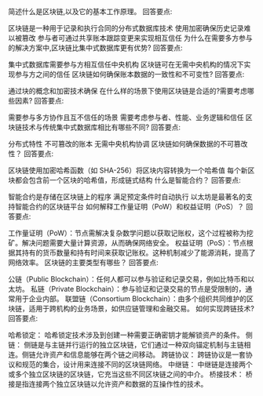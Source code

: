 简述什么是区块链,以及它的基本工作原理。
回答要点:

区块链是一种用于记录和执行合同的分布式数据库技术
使用加密确保历史记录难以被篡改
参与者可通过共享账本跟踪变更来实现相互信任
为什么在需要多方参与的解决方案中,区块链比集中式数据库更有优势?
回答要点:

集中式数据库需要参与方相互信任中央机构
区块链可在无需中央机构的情况下实现参与方之间的信任
区块链如何确保账本数据的一致性和不可变性?
回答要点:

通过块的概念和加密技术确保
在什么样的场景下使用区块链是合适的?需要考虑哪些因素?
回答要点:

需要参与多方协作且互不信任的场景
需要考虑参与者、性能、业务逻辑和信任
区块链技术与传统集中式数据库相比有哪些不同?
回答要点:

分布式特性
不可篡改的账本
无需中央机构协调
区块链如何确保数据的不可篡改性？
回答要点:

区块链使用加密哈希函数（如 SHA-256）将区块内容转换为一个哈希值
每个新区块都会包含前一个区块的哈希值，形成链式结构
什么是智能合约？
回答要点:

智能合约是存储在区块链上的程序
满足预定条件时自动执行
以太坊是最著名的支持智能合约的区块链平台
如何解释工作量证明（PoW）和权益证明（PoS）？
回答要点:

工作量证明（PoW）：节点需解决复杂数学问题以获取记账权，这个过程被称为挖矿。解决问题需要大量计算资源，从而确保网络安全。
权益证明（PoS）：节点根据其持有的货币数量和持有时间来获取记账权。这种机制减少了能源消耗，提高了网络效率。
区块链的主要类型有哪些？
回答要点:

公链（Public Blockchain）：任何人都可以参与验证和记录交易，例如比特币和以太坊。
私链（Private Blockchain）：参与验证和记录交易的节点是受限制的，通常用于企业内部。
联盟链（Consortium Blockchain）：由多个组织共同维护的区块链，适用于跨机构的业务场景，如供应链管理和金融交易。
如何实现跨链技术?
回答要点:

哈希锁定： 哈希锁定技术涉及到创建一种需要正确密钥才能解锁资产的条件。
侧链： 侧链是与主链并行运行的独立区块链，它们通过一种双向锚定机制与主链相连。侧链允许资产和信息能够在两个链之间移动。
跨链协议： 跨链协议是一套协议和规范的集合，设计用来连接不同的区块链网络。
中继链： 中继链是连接两个或多个独立区块链的区块链，它充当这些不同区块链之间的中介。
桥接技术： 桥接是指连接两个独立区块链以允许资产和数据的互操作性的技术。